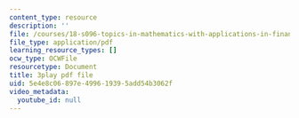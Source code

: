 ```yaml
---
content_type: resource
description: ''
file: /courses/18-s096-topics-in-mathematics-with-applications-in-finance-fall-2013/5e4e8c06897e499619395add54b3062f_cDlbEQz1PQk.pdf
file_type: application/pdf
learning_resource_types: []
ocw_type: OCWFile
resourcetype: Document
title: 3play pdf file
uid: 5e4e8c06-897e-4996-1939-5add54b3062f
video_metadata:
  youtube_id: null
---
```


